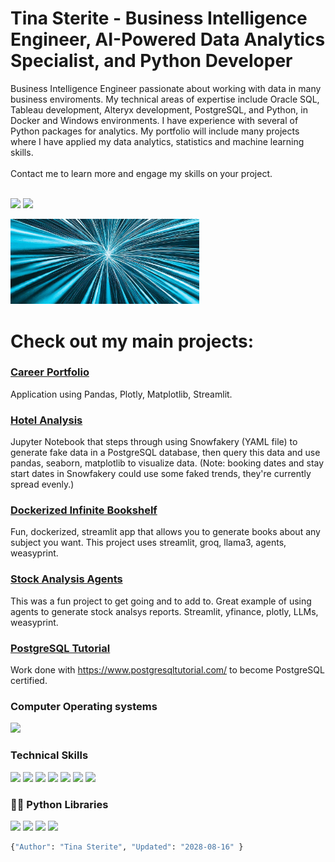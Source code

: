 # **Tina Sterite - Business Intelligence Engineer, AI-Powered Data Analytics Specialist, and Python Developer**

Business Intelligence Engineer passionate about working with data in many business enviroments.  My technical areas of expertise include Oracle SQL, Tableau development, Alteryx development, PostgreSQL, and Python, in Docker and Windows environments.  I have experience with several of Python packages for analytics.  My portfolio will include many projects where I have applied my data analytics, statistics and machine learning skills. <br><br> Contact me to learn more and engage my skills on your project.<br><br>

<a href="https://www.linkedin.com/in/tina-sterite/" rel="nofollow">
<img src="https://img.shields.io/badge/LinkedIn-0077B5?style=for-the-badge&amp;logo=linkedin&amp;logoColor=white" style="max-width: 100%;"></a>


<a href="mailto:tsterite@gmail.com?subject=[GitHub]%20Hello%20Tina" >
<img src="https://img.shields.io/badge/Gmail-D14836?style=for-the-badge&amp;logo=gmail&amp;logoColor=white" style="max-width: 100%;"></a>
</p>
<img src="https://github.com/Tina-Sterite/Tina-Sterite/blob/main/welcome.gif" width="60%"/>

# **Check out my main projects:**

### [Career Portfolio](https://github.com/Tina-Sterite/career_portfolio)

Application using Pandas, Plotly, Matplotlib, Streamlit.

### [Hotel Analysis](https://github.com/Tina-Sterite/Hotel-Analysis-with-Python)

Jupyter Notebook that steps through using Snowfakery (YAML file) to generate fake data in a PostgreSQL database, then query this data and use pandas, seaborn, matplotlib to visualize data.  (Note: booking dates and stay start dates in Snowfakery could use some faked trends, they're currently spread evenly.)

### [Dockerized Infinite Bookshelf](https://github.com/Tina-Sterite/Dockerized-Infinite-Bookshelf)

Fun, dockerized, streamlit app that allows you to generate books about any subject you want.  This project uses streamlit, groq, llama3, agents, weasyprint.

### [Stock Analysis Agents](https://github.com/Tina-Sterite/stock-analysis-agents)

This was a fun project to get going and to add to.  Great example of using agents to generate stock analsys reports.  Streamlit, yfinance, plotly, LLMs, weasyprint.

### [PostgreSQL Tutorial](https://github.com/Tina-Sterite/Postgres-tutorial)

Work done with https://www.postgresqltutorial.com/ to become PostgreSQL certified.

<!--**alg2code/alg2code** is a ✨ _special_ ✨ repository because its `README.md` (this file) appears on your GitHub profile.

Here are some ideas to get you started:

- 🔭 I’m currently working on ...
- 🌱 I’m currently learning ...
- 👯 I’m looking to collaborate on ...
- 🤔 I’m looking for help with ...
- 💬 Ask me about ...
- 📫 How to reach me: ...
- 😄 Pronouns: ...
- ⚡ Fun fact: ...
-->

<!--
<img src="https://img.shields.io/badge/Postgres-DBMS-red">
<span>
<span display="inline" height="20px" class="common__BadgeWrapper-sc-11baoah-3 iwwuaY"><img alt="success" src="https://img.shields.io/badge/-success-success"></span>
<span display="inline" height="20px" class="common__BadgeWrapper-sc-11baoah-3 iwwuaY"><img alt="important" src="https://img.shields.io/badge/-important-important"></span>
<span display="inline" height="20px" class="common__BadgeWrapper-sc-11baoah-3 iwwuaY"><img alt="critical" src="https://img.shields.io/badge/-critical-critical"></span>
<span display="inline" height="20px" class="common__BadgeWrapper-sc-11baoah-3 iwwuaY"><img alt="informational" src="https://img.shields.io/badge/-informational-informational"></span>
<span display="inline" height="20px" class="common__BadgeWrapper-sc-11baoah-3 iwwuaY"><img alt="inactive" src="https://img.shields.io/badge/-inactive-inactive"></span>
</span>
-->
### Computer Operating systems
<p>
    <img src="https://img.shields.io/badge/Windows-0078D6?style=for-the-badge&logo=windows&logoColor=white">
</p>

### Technical Skills
<p>
<img src="https://img.shields.io/badge/Tableau-3776AB?style=for-the-badge&logo=tableau&logoColor=white">
<img src="https://img.shields.io/badge/Alteryx-3776AB?style=for-the-badge&logo=alteryx&logoColor=white">
<img src="https://img.shields.io/badge/Python-3776AB?style=for-the-badge&logo=python&logoColor=white">
<img src="https://img.shields.io/badge/OracleSQL-430098?style=for-the-badge&logo=oracle&logoColor=white">
<img src="https://img.shields.io/badge/Postgres-430098?style=for-the-badge&logo=heroku&logoColor=white">
<img src="https://img.shields.io/badge/REST_APIs-430098?style=for-the-badge&logo=rest-apis&logoColor=white">
<img src="https://img.shields.io/badge/Microsoft_Office-D83B01?style=for-the-badge&logo=microsoft-office&logoColor=white">
</p>

### 👨‍💻 Python Libraries
<p>
    <img src="https://img.shields.io/badge/pandas%20-%23150458.svg?&style=for-the-badge&logo=pandas&logoColor=white">
    <img src="https://img.shields.io/badge/NumPy-013243?style=for-the-badge&logo=numpy&logoColor=white">
    <img src="https://img.shields.io/badge/seaborn-3776AB?style=for-the-badge&logo=seaborn&logoColor=white">
    <img src="https://img.shields.io/badge/Matplotlib-7931E?style=for-the-badge&logo=matplotlib&logoColor=white">
</p>


```python
{"Author": "Tina Sterite", "Updated": "2028-08-16" }
```


